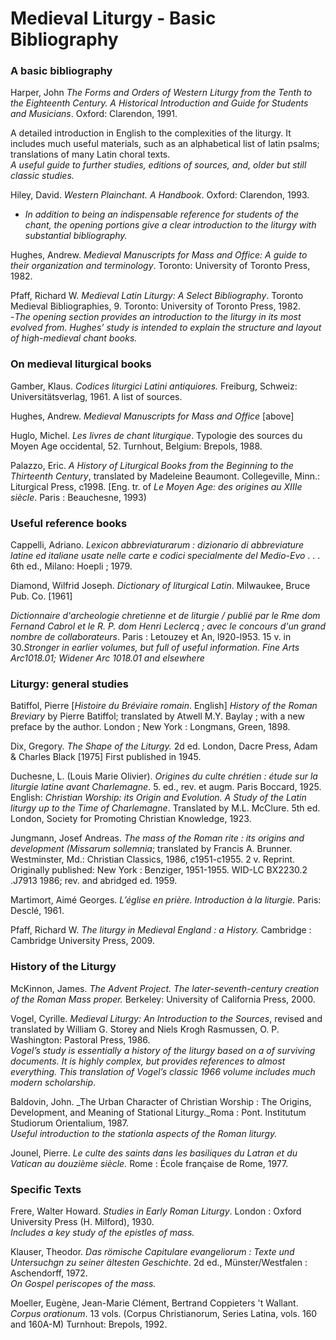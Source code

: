 # Medieval Liturgy - Basic Bibliography

### A basic bibliography

Harper, John _The Forms and Orders of Western Liturgy from the Tenth to the Eighteenth Century. A Historical Introduction and Guide for Students and Musicians_. Oxford: Clarendon, 1991.  
  
A detailed introduction in English to the complexities of the liturgy. It includes much useful materials, such as an alphabetical list of latin psalms; translations of many Latin choral texts.   
_A useful guide to further studies, editions of sources, and, older but still classic studies._   
  
Hiley, David. _Western Plainchant. A Handbook_. Oxford: Clarendon, 1993.  
- _In addition to being an indispensable reference for students of the chant, the opening portions give a clear introduction to the liturgy with substantial bibliography._   
  
Hughes, Andrew. _Medieval Manuscripts for Mass and Office: A guide to their organization and terminology_. Toronto: University of Toronto Press, 1982.  
  
Pfaff, Richard W. _Medieval Latin Liturgy: A Select Bibliography_. Toronto Medieval Bibliographies, 9. Toronto: University of Toronto Press, 1982.  
-_The opening section provides an introduction to the liturgy in its most evolved from. Hughes’ study is intended to explain the structure and layout of high-medieval chant books._ 

### On medieval liturgical books

Gamber, Klaus. _Codices liturgici Latini antiquiores._ Freiburg, Schweiz: Universitätsverlag, 1961. A list of sources.  
  
Hughes, Andrew. _Medieval Manuscripts for Mass and Office_ \[above\]  
  
Huglo, Michel. _Les livres de chant liturgique_. Typologie des sources du Moyen Age occidental, 52. Turnhout, Belgium: Brepols, 1988.   
  
Palazzo, Eric. _A History of Liturgical Books from the Beginning to the Thirteenth Century_, translated by Madeleine Beaumont. Collegeville, Minn.: Liturgical Press, c1998. \[Eng. tr. of _Le Moyen Age: des origines au XIIIe siècle_. Paris : Beauchesne, 1993\) 

### Useful reference books

Cappelli, Adriano. _Lexicon abbreviaturarum : dizionario di abbreviature latine ed italiane usate nelle carte e codici specialmente del Medio-Evo_ . . . 6th ed., Milano: Hoepli ; 1979.   
  
Diamond, Wilfrid Joseph. _Dictionary of liturgical Latin_. Milwaukee, Bruce Pub. Co. \[1961\]   
  
_Dictionnaire d'archeologie chretienne et de liturgie / publié par le Rme dom Fernand Cabrol et le R. P. dom Henri Leclercq ; avec le concours d'un grand nombre de collaborateurs_. Paris : Letouzey et An, l920-l953. 15 v. in 30._Stronger in earlier volumes, but full of useful information. Fine Arts Arc1018.01; Widener Arc 1018.01 and elsewhere_

### Liturgy: general studies

Batiffol, Pierre \[_Histoire du Bréviaire romain_. English\] _History of the Roman Breviary_ by Pierre Batiffol; translated by Atwell M.Y. Baylay ; with a new preface by the author. London ; New York : Longmans, Green, 1898. 

Dix, Gregory. _The Shape of the Liturgy._ 2d ed. London, Dacre Press, Adam & Charles Black \[1975\] First published in 1945.   
  
Duchesne, L. \(Louis Marie Olivier\). _Origines du culte chrétien : étude sur la liturgie latine avant Charlemagne_. 5. ed., rev. et augm. Paris  Boccard, 1925. English: _Christian Worship: its Origin and Evolution. A Study of the Latin liturgy up to the Time of Charlemagne_. Translated by M.L. McClure. 5th ed. London, Society for Promoting Christian Knowledge, 1923.  
  
Jungmann, Josef Andreas. _The mass of the Roman rite : its origins and development \(Missarum sollemnia_; translated by Francis A. Brunner. Westminster, Md.: Christian Classics, 1986, c1951-c1955. 2 v. Reprint. Originally published: New York : Benziger, 1951-1955. WID-LC BX2230.2 .J7913 1986; rev. and abridged ed. 1959.  
  
Martimort, Aimé Georges. _L’église en prière. Introduction à la liturgie._ Paris: Desclé, 1961.  
  
Pfaff, Richard W.  _The liturgy in Medieval England : a History._ Cambridge : Cambridge University Press, 2009. 

### History of the Liturgy

McKinnon, James. _The Advent Project. The later-seventh-century creation of the Roman Mass proper._ Berkeley: University of California Press, 2000.  
  
Vogel, Cyrille. _Medieval Liturgy: An Introduction to the Sources_, revised and translated by William G. Storey and Niels Krogh Rasmussen, O. P. Washington: Pastoral Press, 1986.  
_Vogel’s study is essentially a history of the liturgy based on a of surviving documents. It is highly complex, but provides references to almost everything. This translation of Vogel’s classic 1966 volume includes much modern scholarship_.  
  
Baldovin, John. _The Urban Character of Christian Worship : The Origins, Development, and Meaning of Stational Liturgy._Roma : Pont. Institutum Studiorum Orientalium, 1987.  
_Useful introduction to the stationla aspects of the Roman liturgy._  
  
Jounel, Pierre. _Le culte des saints dans les basiliques du Latran et du Vatican au douzième siècle._ Rome : École française de Rome, 1977.

### Specific Texts

Frere, Walter Howard. _Studies in Early Roman Liturgy_. London : Oxford University Press \(H. Milford\), 1930.   
_Includes a key study of the epistles of mass._  
  
Klauser, Theodor. _Das römische Capitulare evangeliorum : Texte und Untersuchgn zu seiner ältesten Geschichte_. 2d ed., Münster/Westfalen : Aschendorff, 1972.   
_On Gospel periscopes of the mass._  
  
Moeller, Eugène, Jean-Marie Clément, Bertrand Coppieters 't Wallant. _Corpus orationum_. 13 vols. \(Corpus Christianorum, Series Latina, vols. 160 and 160A-M\) Turnhout: Brepols, 1992.

